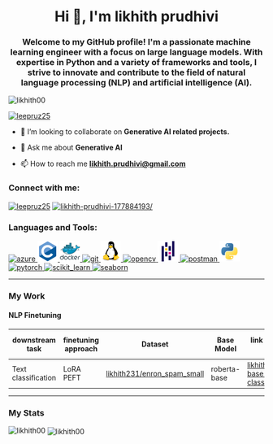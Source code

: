 <h1 align="center">Hi 👋, I'm likhith prudhivi</h1>
<h3 align="center">Welcome to my GitHub profile! I'm a passionate machine learning engineer with a focus on large language models. With expertise in Python and a variety of frameworks and tools, I strive to innovate and contribute to the field of natural language processing (NLP) and artificial intelligence (AI).</h3>

<p align="left"> <img src="https://komarev.com/ghpvc/?username=likhith00&label=Profile%20views&color=0e75b6&style=flat" alt="likhith00" /> </p>

<p align="left"> <a href="https://twitter.com/leepruz25" target="blank"><img src="https://img.shields.io/twitter/follow/leepruz25?logo=twitter&style=for-the-badge" alt="leepruz25" /></a> </p>

- 👯 I’m looking to collaborate on **Generative AI related projects.**

- 💬 Ask me about **Generative AI**

- 📫 How to reach me **likhith.prudhivi@gmail.com**

<h3 align="left">Connect with me:</h3>
<p align="left">
<a href="https://twitter.com/leepruz25" target="blank"><img align="center" src="https://raw.githubusercontent.com/rahuldkjain/github-profile-readme-generator/master/src/images/icons/Social/twitter.svg" alt="leepruz25" height="30" width="40" /></a>
<a href="https://linkedin.com/in/likhith-prudhivi-177884193/" target="blank"><img align="center" src="https://raw.githubusercontent.com/rahuldkjain/github-profile-readme-generator/master/src/images/icons/Social/linked-in-alt.svg" alt="likhith-prudhivi-177884193/" height="30" width="40" /></a>
</p>

<h3 align="left">Languages and Tools:</h3>
<p align="left"> <a href="https://azure.microsoft.com/en-in/" target="_blank" rel="noreferrer"> <img src="https://www.vectorlogo.zone/logos/microsoft_azure/microsoft_azure-icon.svg" alt="azure" width="40" height="40"/> </a> <a href="https://www.cprogramming.com/" target="_blank" rel="noreferrer"> <img src="https://raw.githubusercontent.com/devicons/devicon/master/icons/c/c-original.svg" alt="c" width="40" height="40"/> </a> <a href="https://www.docker.com/" target="_blank" rel="noreferrer"> <img src="https://raw.githubusercontent.com/devicons/devicon/master/icons/docker/docker-original-wordmark.svg" alt="docker" width="40" height="40"/> </a> <a href="https://git-scm.com/" target="_blank" rel="noreferrer"> <img src="https://www.vectorlogo.zone/logos/git-scm/git-scm-icon.svg" alt="git" width="40" height="40"/> </a> <a href="https://www.linux.org/" target="_blank" rel="noreferrer"> <img src="https://raw.githubusercontent.com/devicons/devicon/master/icons/linux/linux-original.svg" alt="linux" width="40" height="40"/> </a> <a href="https://opencv.org/" target="_blank" rel="noreferrer"> <img src="https://www.vectorlogo.zone/logos/opencv/opencv-icon.svg" alt="opencv" width="40" height="40"/> </a> <a href="https://pandas.pydata.org/" target="_blank" rel="noreferrer"> <img src="https://raw.githubusercontent.com/devicons/devicon/2ae2a900d2f041da66e950e4d48052658d850630/icons/pandas/pandas-original.svg" alt="pandas" width="40" height="40"/> </a> <a href="https://postman.com" target="_blank" rel="noreferrer"> <img src="https://www.vectorlogo.zone/logos/getpostman/getpostman-icon.svg" alt="postman" width="40" height="40"/> </a> <a href="https://www.python.org" target="_blank" rel="noreferrer"> <img src="https://raw.githubusercontent.com/devicons/devicon/master/icons/python/python-original.svg" alt="python" width="40" height="40"/> </a> <a href="https://pytorch.org/" target="_blank" rel="noreferrer"> <img src="https://www.vectorlogo.zone/logos/pytorch/pytorch-icon.svg" alt="pytorch" width="40" height="40"/> </a> <a href="https://scikit-learn.org/" target="_blank" rel="noreferrer"> <img src="https://upload.wikimedia.org/wikipedia/commons/0/05/Scikit_learn_logo_small.svg" alt="scikit_learn" width="40" height="40"/> </a> <a href="https://seaborn.pydata.org/" target="_blank" rel="noreferrer"> <img src="https://seaborn.pydata.org/_images/logo-mark-lightbg.svg" alt="seaborn" width="40" height="40"/> </a> </p>

-----

<h3 align="left">My Work</h3>

<h4 align="left">NLP Finetuning</h4>

downstream task | finetuning approach | Dataset |Base Model | link to fine tuned model |link to the project| 
----------------|---------------------|---------|-----------|--------------------------|-------------------|
Text classification | LoRA PEFT     | <a href = "https://huggingface.co/datasets/likhith231/enron_spam_small">likhith231/enron_spam_small</a>| roberta-base|<a href="https://huggingface.co/likhith231/roberta-base-lora-text-classification">likhith231/roberta-base-lora-text-classification</a>|<a href="https://github.com/likhith00/Text-Classification">Click Here</a> |
-----
<h3 align="left">My Stats</h3>
<p><img align="left" src="https://github-readme-stats.vercel.app/api/top-langs?username=likhith00&show_icons=true&locale=en&layout=compact" alt="likhith00" /></p>

<p>&nbsp;<img align="center" src="https://github-readme-stats.vercel.app/api?username=likhith00&show_icons=true&locale=en" alt="likhith00" /></p>
